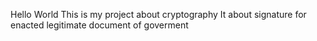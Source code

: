 Hello World
This is my project about cryptography
It about signature for enacted legitimate document of goverment 
